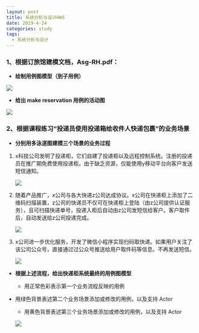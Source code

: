 ```yaml
---
layout: post
title: 系统分析与设计HW5
date: 2019-4-24
categories: study
tags:
  - 系统分析与设计
---
```


### 1、根据订旅馆建模文档，Asg-RH.pdf：

* **绘制用例图模型（到子用例）**

![](http://m.qpic.cn/psb?/V148DVWB1JByhH/DzlIfEI955O0FLWesKqppPZJuQk2U3MsoDodgBeg7NI!/b/dL4AAAAAAAAA&bo=BQReAgAAAAADB38!&rf=viewer_4)

* **给出 make reservation 用例的活动图**

![](http://a4.qpic.cn/psb?/V148DVWB1JByhH/qRDkzIHK.YF*KdBDbGJYjMGl6.HsoKJqNAbaRNf4ij0!/b/dMMAAAAAAAAA&ek=1&kp=1&pt=0&bo=WQGiAgAAAAADF8o!&tl=1&vuin=42717005&tm=1561550400&sce=60-2-2&rf=viewer_4)

### 2、根据课程练习“投递员使用投递箱给收件人快递包裹”的业务场景

* **分别用多泳道图建模三个场景的业务过程**

1. x科技公司发明了投递柜，它们自建了投递柜以及远程控制系统。注册的投递员在推广期免费使用投递柜。由于缺乏资源，仅能使用y移动平台向客户发送短信通知。

   ![](http://m.qpic.cn/psb?/V148DVWB1JByhH/FKIL9TssHfGt4ktxI8Fl2HJ8pxBBMEJAiKyOjgZVGhA!/b/dAQBAAAAAAAA&bo=dARLAQAAAAADFwg!&rf=viewer_4)

2. 随着产品推广，x公司与各大快递z公司达成协议。x公司在快递柜上添加了二维码扫描装置，z公司的快递员不仅可在快递柜上登陆（由z公司提供认证服务），且可扫描快递单号，投递入柜后自动由z公司发短信给客户。客户取件后，自动发送给z公司投递完成。

   ![](http://m.qpic.cn/psb?/V148DVWB1JByhH/LrykYGECeKvv4r7VP0MWdEfjMKYbj7H1VkmxCBJZ1V0!/b/dLgAAAAAAAAA&bo=7QRpAQAAAAADF7M!&rf=viewer_4)

3. x公司进一步优化服务，开发了微信小程序实现扫码取快递。如果用户关注了该公司公众号，直接通过过公众号推送给用户取件码等信息。不再发送短信。

   ![](http://m.qpic.cn/psb?/V148DVWB1JByhH/zA4eTJbexhJN4PN1URT4nhHYo4t6f2pURM1CKxpBbzU!/b/dFMBAAAAAAAA&bo=6AScAQAAAAADF0M!&rf=viewer_4)

* **根据上述流程，给出快递柜系统最终的用例图模型**

  - 用正常色彩表示第一个业务流程反映的用例
- 用绿色背景表述第二个业务场景添加或修改的用例，以及支持 Actor
  - 用黄色背景表述第三个业务场景添加或修改的用例，以及支持 Actor

  ![](http://a3.qpic.cn/psb?/V148DVWB1JByhH/w5AiL4ya6ekjFnXFs9gROo2Ki1*m7Bit4P3qJDLRI4I!/b/dL4AAAAAAAAA&ek=1&kp=1&pt=0&bo=WwQEAwAAAAARF3g!&tl=3&vuin=42717005&tm=1561550400&sce=60-2-2&rf=viewer_4)
